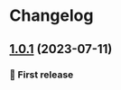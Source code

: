 # Changelog

## [1.0.1](https://github.com/naokiy/obsidian-auto-create-periodic-note/compare/1.0.0...1.0.1) (2023-07-11)

### :tada: First release